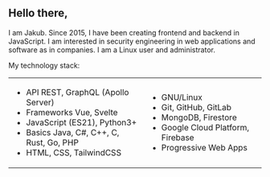 ## Hello there,

I am Jakub. Since 2015, I have been creating frontend and backend in JavaScript. I am interested in security engineering in web applications and software as in companies. I am a Linux user and administrator.

My technology stack:
<table>
 <tr>
    <td>
      <ul>
        <li>API REST, GraphQL (Apollo Server)</li>
        <li>Frameworks Vue, Svelte</li>
        <li>JavaScript (ES21), Python3+</li>
        <li>Basics Java, C#, C++, C, Rust, Go, PHP</li>
        <li>HTML, CSS, TailwindCSS</li>
      </ul>
    </td>
    <td>
      <ul>
        <li>GNU/Linux</li>
        <li>Git, GitHub, GitLab</li>
        <li>MongoDB, Firestore</li>
        <li>Google Cloud Platform, Firebase</li>
        <li>Progressive Web Apps</li>
      </ul>
    </td>
 </tr>
</table>
